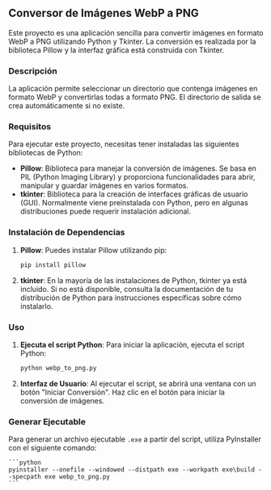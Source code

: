 ## Conversor de Imágenes WebP a PNG

Este proyecto es una aplicación sencilla para convertir imágenes en formato WebP a PNG utilizando Python y Tkinter. La conversión es realizada por la biblioteca Pillow y la interfaz gráfica está construida con Tkinter.

### Descripción

La aplicación permite seleccionar un directorio que contenga imágenes en formato WebP y convertirlas todas a formato PNG. El directorio de salida se crea automáticamente si no existe.

### Requisitos

Para ejecutar este proyecto, necesitas tener instaladas las siguientes bibliotecas de Python:

- **Pillow**: Biblioteca para manejar la conversión de imágenes. Se basa en PIL (Python Imaging Library) y proporciona funcionalidades para abrir, manipular y guardar imágenes en varios formatos.
- **tkinter**: Biblioteca para la creación de interfaces gráficas de usuario (GUI). Normalmente viene preinstalada con Python, pero en algunas distribuciones puede requerir instalación adicional.

### Instalación de Dependencias

1. **Pillow**: Puedes instalar Pillow utilizando pip:

    ```python
    pip install pillow
    ```

2. **tkinter**: En la mayoría de las instalaciones de Python, tkinter ya está incluido. Si no está disponible, consulta la documentación de tu distribución de Python para instrucciones específicas sobre cómo instalarlo.

### Uso

1. **Ejecuta el script Python**: Para iniciar la aplicación, ejecuta el script Python:

    ```python
    python webp_to_png.py
    ```

2. **Interfaz de Usuario**: Al ejecutar el script, se abrirá una ventana con un botón "Iniciar Conversión". Haz clic en el botón para iniciar la conversión de imágenes.

### Generar Ejecutable

Para generar un archivo ejecutable `.exe` a partir del script, utiliza PyInstaller con el siguiente comando:

    ```python
    pyinstaller --onefile --windowed --distpath exe --workpath exe\build --specpath exe webp_to_png.py
    ```

